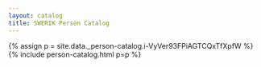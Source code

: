 ```yaml
---
layout: catalog
title: SWERIK Person Catalog
---
```

{% assign p = site.data._person-catalog.i-VyVer93FPiAGTCQxTfXpfW %}
{% include person-catalog.html p=p %}

